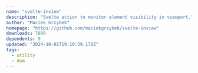 ```yaml
---
name: "svelte-inview"
description: "Svelte action to monitor element visibility in viewport."
author: "Maciek Grzybek"
homepage: "https://github.com/maciekgrzybek/svelte-inview"
downloads: 7899
dependents: 9
updated: "2024-10-01T19:10:39.170Z"
tags: 
  - utility
  - dom
---
```

